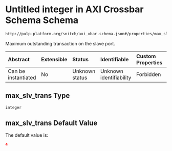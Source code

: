 # Untitled integer in AXI Crossbar Schema Schema

```txt
http://pulp-platform.org/snitch/axi_xbar.schema.json#/properties/max_slv_trans
```

Maximum outstanding transaction on the slave port.

| Abstract            | Extensible | Status         | Identifiable            | Custom Properties | Additional Properties | Access Restrictions | Defined In                                                           |
| :------------------ | :--------- | :------------- | :---------------------- | :---------------- | :-------------------- | :------------------ | :------------------------------------------------------------------- |
| Can be instantiated | No         | Unknown status | Unknown identifiability | Forbidden         | Allowed               | none                | [axi_xbar.schema.json*](axi_xbar.schema.json "open original schema") |

## max_slv_trans Type

`integer`

## max_slv_trans Default Value

The default value is:

```json
4
```
